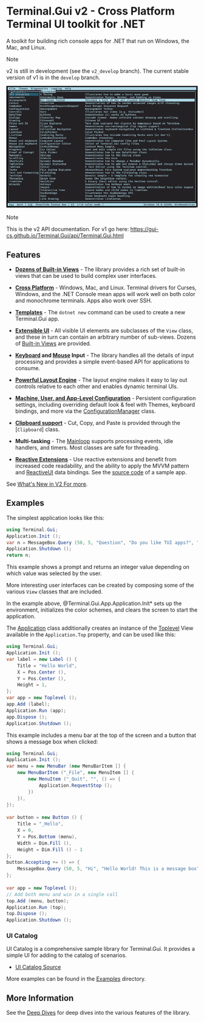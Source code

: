 # Terminal.Gui v2 - Cross Platform Terminal UI toolkit for .NET

A toolkit for building rich console apps for .NET that run on Windows, the Mac, and Linux.

> [!NOTE]
> v2 is still in development (see the `v2_develop` branch). The current stable version of v1 is in the `develop` branch. 

![Sample](images/sample.gif)

> [!NOTE]
> This is the v2 API documentation. For v1 go here: https://gui-cs.github.io/Terminal.Gui/api/Terminal.Gui.html

## Features

* **[Dozens of Built-in Views](~/docs/views.md)** - The library provides a rich set of built-in views that can be used to build complex user interfaces.

* **[Cross Platform](~/docs/drivers.md)** - Windows, Mac, and Linux. Terminal drivers for Curses, Windows, and the .NET Console mean apps will work well on both color and monochrome terminals. Apps also work over SSH.

* **[Templates](~/docs/getting-started.md)** - The `dotnet new` command can be used to create a new Terminal.Gui app.

* **[Extensible UI](~/api/Terminal.Gui.ViewBase.View.yml)** - All visible UI elements are subclasses of the `View` class, and these in turn can contain an arbitrary number of sub-views. Dozens of [Built-in Views](~/docs/views.md) are provided.

* **[Keyboard](~/docs/keyboard.md) and [Mouse](~/docs/mouse.md) Input** - The library handles all the details of input processing and provides a simple event-based API for applications to consume.

* **[Powerful Layout Engine](~/docs/layout.md)** - The layout engine makes it easy to lay out controls relative to each other and enables dynamic terminal UIs. 

* **[Machine, User, and App-Level Configuration](~/docs/config.md)** - Persistent configuration settings, including overriding default look & feel with Themes, keyboard bindings, and more via the [ConfigurationManager](~/api/Terminal.Gui.Configuration.ConfigurationManager.yml) class.

* **[Clipboard support](~/api/Terminal.Gui.App.Clipboard.yml)** - Cut, Copy, and Paste is provided through the [`Clipboard`] class.

* **Multi-tasking** - The [Mainloop](~/api/Terminal.Gui.App.MainLoop.yml) supports processing events, idle handlers, and timers. Most classes are safe for threading.

* **[Reactive Extensions](https://github.com/dotnet/reactive)** - Use reactive extensions and benefit from increased code readability, and the ability to apply the MVVM pattern and [ReactiveUI](https://www.reactiveui.net/) data bindings. See the [source code](https://github.com/gui-cs/Terminal.GuiV2Docs/tree/master/ReactiveExample) of a sample app.

See [What's New in V2 For more](~/docs/newinv2.md).

## Examples

The simplest application looks like this:

```csharp
using Terminal.Gui;
Application.Init ();
var n = MessageBox.Query (50, 5, "Question", "Do you like TUI apps?", "Yes", "No");
Application.Shutdown ();
return n;
```

This example shows a prompt and returns an integer value depending on which value was selected by the user.

More interesting user interfaces can be created by composing some of the various `View` classes that are included. 

In the example above, @Terminal.Gui.App.Application.Init* sets up the environment, initializes the color schemes, and clears the screen to start the application.

The [Application](~/api/Terminal.Gui.App.Application.yml) class additionally creates an instance of the [Toplevel](~/api/Terminal.Gui.Views.Toplevel.yml) View available in the `Application.Top` property, and can be used like this:

```csharp
using Terminal.Gui;
Application.Init ();
var label = new Label () {
    Title = "Hello World",
    X = Pos.Center (),
    Y = Pos.Center (),
    Height = 1,
};
var app = new Toplevel ();
app.Add (label);
Application.Run (app);
app.Dispose ();
Application.Shutdown ();
```

This example includes a menu bar at the top of the screen and a button that shows a message box when clicked:

```csharp
using Terminal.Gui;
Application.Init ();
var menu = new MenuBar (new MenuBarItem [] {
    new MenuBarItem ("_File", new MenuItem [] {
        new MenuItem ("_Quit", "", () => { 
            Application.RequestStop (); 
        })
    }),
});

var button = new Button () {
    Title = "_Hello",
    X = 0,
    Y = Pos.Bottom (menu),
    Width = Dim.Fill (),
    Height = Dim.Fill () - 1
};
button.Accepting += () => {
    MessageBox.Query (50, 5, "Hi", "Hello World! This is a message box", "Ok");
};

var app = new Toplevel ();
// Add both menu and win in a single call
top.Add (menu, button);
Application.Run (top);
top.Dispose ();
Application.Shutdown ();
```

### UI Catalog

UI Catalog is a comprehensive sample library for Terminal.Gui. It provides a simple UI for adding to the catalog of scenarios.

* [UI Catalog Source](https://github.com/gui-cs/Terminal.Gui/tree/master/UICatalog)

More examples can be found in the [Examples](https://github.com/gui-cs/Terminal.Gui/tree/v2_develop/Examples) directory.

## More Information

See the [Deep Dives](~/docs/index.md) for deep dives into the various features of the library.
